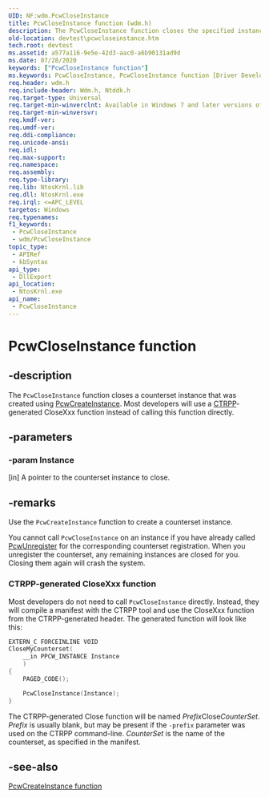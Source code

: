 ```yaml
---
UID: NF:wdm.PcwCloseInstance
title: PcwCloseInstance function (wdm.h)
description: The PcwCloseInstance function closes the specified instance of the counterset.
old-location: devtest\pcwcloseinstance.htm
tech.root: devtest
ms.assetid: a577a116-9e5e-42d3-aac0-a6b90131ad9d
ms.date: 07/28/2020
keywords: ["PcwCloseInstance function"]
ms.keywords: PcwCloseInstance, PcwCloseInstance function [Driver Development Tools], devtest.pcwcloseinstance, km_pcw_f30288bf-ff25-46fd-b058-74294fc03278.xml, wdm/PcwCloseInstance
req.header: wdm.h
req.include-header: Wdm.h, Ntddk.h
req.target-type: Universal
req.target-min-winverclnt: Available in Windows 7 and later versions of Windows.
req.target-min-winversvr: 
req.kmdf-ver: 
req.umdf-ver: 
req.ddi-compliance: 
req.unicode-ansi: 
req.idl: 
req.max-support: 
req.namespace: 
req.assembly: 
req.type-library: 
req.lib: NtosKrnl.lib
req.dll: NtosKrnl.exe
req.irql: <=APC_LEVEL
targetos: Windows
req.typenames: 
f1_keywords:
 - PcwCloseInstance
 - wdm/PcwCloseInstance
topic_type:
 - APIRef
 - kbSyntax
api_type:
 - DllExport
api_location:
 - NtosKrnl.exe
api_name:
 - PcwCloseInstance
---
```


# PcwCloseInstance function


## -description

The `PcwCloseInstance` function closes a counterset instance that was created using [PcwCreateInstance](nf-wdm-pcwcreateinstance.md). Most developers will use a [CTRPP](/windows/win32/perfctrs/ctrpp)-generated CloseXxx function instead of calling this function directly.

## -parameters

### -param Instance

[in] A pointer to the counterset instance to close.

## -remarks

Use the `PcwCreateInstance` function to create a counterset instance.

You cannot call `PcwCloseInstance` on an instance if you have already called [PcwUnregister](nf-wdm-pcwunregister.md) for the corresponding counterset registration. When you unregister the counterset, any remaining instances are closed for you. Closing them again will crash the system.

### CTRPP-generated CloseXxx function

Most developers do not need to call `PcwCloseInstance` directly. Instead, they will compile a manifest with the CTRPP tool and use the CloseXxx function from the CTRPP-generated header. The generated function will look like this:

```C
EXTERN_C FORCEINLINE VOID
CloseMyCounterset(
    __in PPCW_INSTANCE Instance
    )
{
    PAGED_CODE();

    PcwCloseInstance(Instance);
}
```

The CTRPP-generated Close function will be named *Prefix*Close*CounterSet*. *Prefix* is usually blank, but may be present if the `-prefix` parameter was used on the CTRPP command-line. *CounterSet* is the name of the counterset, as specified in the manifest.

## -see-also

[PcwCreateInstance function](nf-wdm-pcwcreateinstance.md)